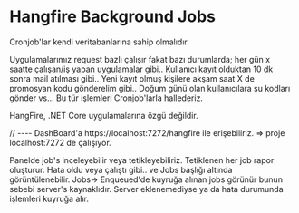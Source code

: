 # Hangfire Background Jobs

Cronjob'lar kendi veritabanlarına sahip olmalıdır.

Uygulamalarımız request bazlı çalışır fakat bazı durumlarda; her gün x saatte çalışan/iş yapan uygulamalar gibi..
Kullanıcı kayıt olduktan 10 dk sonra mail atılması gibi..
Yeni kayıt olmuş kişilere akşam saat X de promosyan kodu gönderelim gibi..
Doğum günü olan kullanıcılara şu kodları gönder vs...
Bu tür işlemleri Cronjob'larla hallederiz.

HangFire, .NET Core uygulamalarına özgü değildir.


// ---- DashBoard'a 
https://localhost:7272/hangfire ile erişebiliriz. => proje localhost:7272 de çalışıyor.


Panelde job's inceleyebilir veya tetikleyebiliriz. 
Tetiklenen her job rapor oluşturur. Hata oldu veya çalıştı gibi.. ve Jobs başlığı altında görüntülenebilir.
Jobs-> Enqueued'de kuyruğa alınan jobs görünür bunun sebebi server's kaynaklıdır. Server eklenemediyse ya da hata durumunda işlemleri kuyruğa alır.

